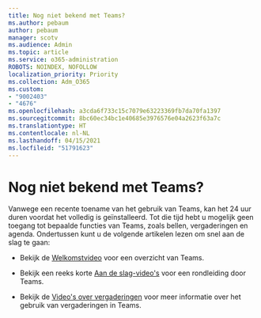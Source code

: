 ```yaml
---
title: Nog niet bekend met Teams?
ms.author: pebaum
author: pebaum
manager: scotv
ms.audience: Admin
ms.topic: article
ms.service: o365-administration
ROBOTS: NOINDEX, NOFOLLOW
localization_priority: Priority
ms.collection: Adm_O365
ms.custom:
- "9002403"
- "4676"
ms.openlocfilehash: a3cda6f733c15c7079e63223369fb7da70fa1397
ms.sourcegitcommit: 8bc60ec34bc1e40685e3976576e04a2623f63a7c
ms.translationtype: HT
ms.contentlocale: nl-NL
ms.lasthandoff: 04/15/2021
ms.locfileid: "51791623"
---
```

# <a name="new-to-teams"></a>Nog niet bekend met Teams?

Vanwege een recente toename van het gebruik van Teams, kan het 24 uur duren voordat het volledig is geïnstalleerd. Tot die tijd hebt u mogelijk geen toegang tot bepaalde functies van Teams, zoals bellen, vergaderingen en agenda. Ondertussen kunt u de volgende artikelen lezen om snel aan de slag te gaan: 

- Bekijk de [Welkomstvideo](https://support.office.com/article/welcome-to-microsoft-teams-b98d533f-118e-4bae-bf44-3df2470c2b12) voor een overzicht van Teams.

- Bekijk een reeks korte [Aan de slag-video's](https://support.office.com/article/video-what-is-microsoft-teams-422bf3aa-9ae8-46f1-83a2-e65720e1a34d) voor een rondleiding door Teams.

- Bekijk de [Video's over vergaderingen](https://support.office.com/article/join-a-teams-meeting-078e9868-f1aa-4414-8bb9-ee88e9236ee4) voor meer informatie over het gebruik van vergaderingen in Teams.
